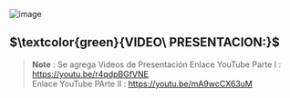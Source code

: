 ![image](https://github.com/ISPC-TST-ARQUITECTURA-Y-CONECTIVIDAD/tarea7-grupo-7/assets/108508184/8276308d-ea7b-4ca1-89a4-6b216b30aae3)

## $\textcolor{green}{VIDEO\ PRESENTACION:}$


> __Note__ : Se agrega Videos de Presentación
> Enlace YouTube Parte I : https://youtu.be/r4qdpBGfVNE
>\
> Enlace YouTube PArte II : https://youtu.be/mA9wcCX63uM
